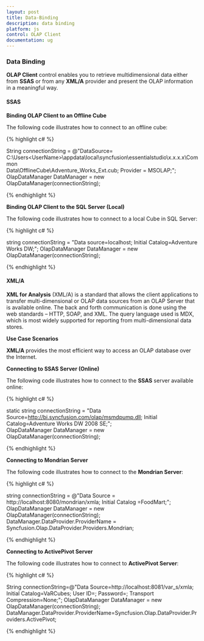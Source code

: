 ```yaml
---
layout: post
title: Data-Binding
description: data binding
platform: js
control: OLAP Client
documentation: ug
---
```


### Data Binding

**OLAP Client** control enables you to retrieve multidimensional data either from **SSAS** or from any **XML/A** provider and present the OLAP information in a meaningful way.

#### SSAS

**Binding OLAP Client to an Offline Cube**

The following code illustrates how to connect to an offline cube:

{% highlight c# %}

String connectionString = @"DataSource= C:\Users\<UserName>\appdata\local\syncfusion\essentialstudio\x.x.x.x\Common\
Data\OfflineCube\Adventure_Works_Ext.cub; Provider = MSOLAP;";
OlapDataManager DataManager = new OlapDataManager(connectionString);

{% endhighlight %}

**Binding OLAP Client to the SQL Server (Local)**

The following code illustrates how to connect to a local Cube in SQL Server:

{% highlight c# %}

string connectionString = "Data source=localhost; Initial Catalog=Adventure Works DW;";
OlapDataManager DataManager = new OlapDataManager(connectionString);

{% endhighlight %}

#### XML/A

**XML for Analysis** (XML/A) is a standard that allows the client applications to transfer multi-dimensional or OLAP data sources from an OLAP Server that is available online. The back and forth communication is done using the web standards – HTTP, SOAP, and XML. The query language used is MDX, which is most widely supported for reporting from multi-dimensional data stores.

**Use Case Scenarios**

**XML/A** provides the most efficient way to access an OLAP database over the Internet.

**Connecting to SSAS Server (Online)**

The following code illustrates how to connect to the **SSAS** server available online:

{% highlight c# %}

static string connectionString = "Data Source=http://bi.syncfusion.com/olap/msmdpump.dll; Initial Catalog=Adventure Works DW 2008 SE;";   
OlapDataManager DataManager = new OlapDataManager(connectionString);

{% endhighlight %}

**Connecting to Mondrian Server**

The following code illustrates how to connect to the **Mondrian Server**:

{% highlight c# %}

string connectionString = @"Data Source = http://localhost:8080/mondrian/xmla; Initial Catalog =FoodMart;";
OlapDataManager DataManager = new OlapDataManager(connectionString);
DataManager.DataProvider.ProviderName = Syncfusion.Olap.DataProvider.Providers.Mondrian;

{% endhighlight %}


**Connecting to ActivePivot Server**

The following code illustrates how to connect to **ActivePivot Server**:

{% highlight c# %}

String connectionString=@"Data Source=http://localhost:8081/var_s/xmla; Initial Catalog=VaRCubes; User ID=; Password=; Transport Compression=None;";
OlapDataManager DataManager = new OlapDataManager(connectionString);
DataManager.DataProvider.ProviderName=Syncfusion.Olap.DataProvider.Providers.ActivePivot;

{% endhighlight %}
